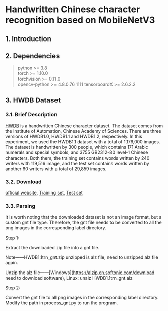 # Handwritten Chinese character recognition based on MobileNetV3


## 1. Introduction



## 2. Dependencies
>python >= 3.8  
>torch >= 1.10.0  
>torchvision >= 0.11.0  
>opencv-python >= 4.8.0.76
>1111
>tensorboardX >= 2.6.2.2


## 3. HWDB Dataset
### 3.1. Brief Description
[HWDB](https://www.nlpr.ia.ac.cn/databases/handwriting/Download.html) is a handwritten Chinese character dataset. The dataset comes from the Institute of Automation, Chinese Academy of Sciences. There are three versions of HWDB1.0, HWDB1.1 and HWDB1.2, respectively. In this experiment, we used the HWDB1.1 dataset with a total of 1,176,000 images. The dataset is handwritten by 300 people, which contains 171 Arabic numerals and special symbols, and 3755 GB2312-80 level-1 Chinese characters. Both them, the training set contains words written by 240 writers with 119,516 image, and the test set contains words written by another 60 writers with a total of 29,859 images.

### 3.2. Download
[official website](http://www.nlpr.ia.ac.cn/databases/handwriting/Offline_database.html),  [Training set](http://www.nlpr.ia.ac.cn/databases/download/feature_data/HWDB1.1trn_gnt.zip),  [Test set](http://www.nlpr.ia.ac.cn/databases/download/feature_data/HWDB1.1tst_gnt.zip)

### 3.3. Parsing
It is worth noting that the downloaded dataset is not an image format, but a custom gnt file type. Therefore, the gnt file needs to be converted to all the png images in the corresponding label directory.

Step 1:

Extract the downloaded zip file into a gnt file.

Note——HWDB1.1trn_gnt.zip unzipped is alz file, need to unzipped alz file again.

Unzip the alz file——[Windows](https://alzip.en.softonic.com/download need to download software), Linux: unalz HWDB1.1trn_gnt.alz

Step 2:

Convert the gnt file to all png images in the corresponding label directory. Modify the path in process_gnt.py to run the program.
